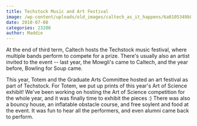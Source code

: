 ```yaml
---
title: Techstock Music and Art Festival
image: /wp-content/uploads/old_images/caltech_as_it_happens/6a0105349b8251970b022ad3521bba200c.jpg
date: 2018-07-08
categories: 23200
author: Maddie
---
```


At the end of third term, Caltech hosts the Techstock music festival, where multiple bands perform to compete for a prize. There's usually also an artist invited to the event -- last year, the Mowgli's came to Caltech, and the year before, Bowling for Soup came.

This year, Totem and the Graduate Arts Committee hosted an art festival as part of Techstock. For Totem, we put up prints of this year's Art of Science exhibit! We've been working on hosting the Art of Science competition for the whole year, and it was finally time to exhibit the pieces :)
There was also a bouncy house, an inflatable obstacle course, and free soylent and food at the event. It was fun to hear all the performers, and even alumni came back to perform.

